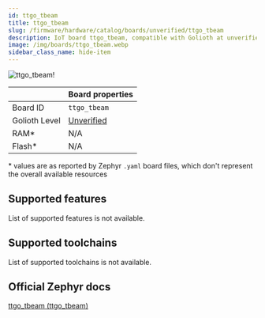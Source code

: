 ```yaml
---
id: ttgo_tbeam
title: ttgo_tbeam
slug: /firmware/hardware/catalog/boards/unverified/ttgo_tbeam
description: IoT board ttgo_tbeam, compatible with Golioth at unverified level.
image: /img/boards/ttgo_tbeam.webp
sidebar_class_name: hide-item
---
```


[//]: # (This is an auto-generated file, do not edit! Changes to it will be lost upon re-generation)

![ttgo_tbeam!](/img/boards/ttgo_tbeam.webp "ttgo_tbeam")

|                | Board properties     |
| -------------  | -------------------- |
| Board ID       | `ttgo_tbeam` |
| Golioth Level  | [Unverified](/firmware/hardware#unverified-boards) |
| RAM*           | N/A |
| Flash*         | N/A |

\* values are as reported by Zephyr `.yaml` board files, which don't represent the overall available resources



## Supported features

List of supported features is not available.

## Supported toolchains

List of supported toolchains is not available.

## Official Zephyr docs

[ttgo_tbeam (ttgo_tbeam)](https://docs.zephyrproject.org/latest/boards/lilygo/ttgo_tbeam/doc/index.html)
